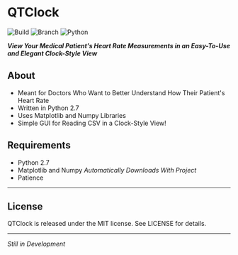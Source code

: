 # QTClock
![Build](https://img.shields.io/badge/Build-Passing-brightgreen.svg)
![Branch](https://img.shields.io/badge/Branch-Master-yellow.svg?maxAge=2592000)
![Python](https://img.shields.io/pypi/pyversions/Django.svg?maxAge=2592000) 
 
 ***View Your Medical Patient's Heart Rate Measurements in an Easy-To-Use and Elegant Clock-Style View***
 
## About  
* Meant for Doctors Who Want to Better Understand How Their Patient's Heart Rate
* Written in Python 2.7
* Uses Matplotlib and Numpy Libraries
* Simple GUI for Reading CSV in a Clock-Style View!

## Requirements
* Python 2.7
* Matplotlib and Numpy *Automatically Downloads With Project*
* Patience

---

## License

QTClock is released under the MIT license. See LICENSE for details.

---

*Still in Development*
